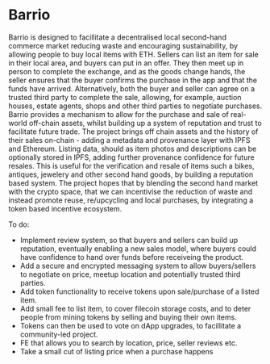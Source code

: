 # Barrio

Barrio is designed to facillitate a decentralised local second-hand commerce market reducing waste and encouraging sustainability, by allowing people to buy local items with ETH. Sellers can list an item for sale in their local area, and buyers can put in an offer.
They then meet up in person to complete the exchange, and as the goods change hands, the seller ensures that the buyer confirms the purchase in the app and that the funds have arrived. Alternatively, both the buyer and seller can agree on a trusted third party to complete the sale, allowing, for example, auction houses, estate agents, shops and other third parties to negotiate purchases.
Barrio provides a mechanism to allow for the purchase and sale of real-world off-chain assets, whilst building up a system of reputation and trust to facilitate future trade.
The project brings off chain assets and the history of their sales on-chain - adding a metadata and provenance layer with IPFS and Ethereum.
Listing data, should as item photos and descriptions can be optionally stored in IPFS, adding further provenance confidence for future resales. This is useful for the verification and resale of items such a bikes, antiques, jewelery and other second hand goods, by building a reputation based system.
The project hopes that by blending the second hand market with the crypto space, that we can incentivise the reduction of waste and instead promote reuse, re/upcycling and local purchases, by integrating a token based incentive ecosystem.

To do:

-   Implement review system, so that buyers and sellers can build up reputation, eventually enabling a new sales model, where buyers could have confidence to hand over funds before receiveing the product.
-   Add a secure and encrypted messaging system to allow buyers/sellers to negotiate on price, meetup location and potentially trusted third parties.
-   Add token functionality to receive tokens upon sale/purchase of a listed item.
-   Add small fee to list item, to cover filecoin storage costs, and to deter people from mining tokens by selling and buying their own items.
-   Tokens can then be used to vote on dApp upgrades, to facillitate a community-led project.
-   FE that allows you to search by location, price, seller reviews etc.
-   Take a small cut of listing price when a purchase happens
